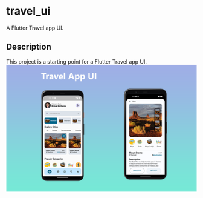 # travel_ui

A Flutter Travel app UI.

## Description

This project is a starting point for a Flutter Travel app UI.
![Preview](/screenshots/travelapp.png)